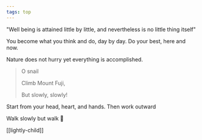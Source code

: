 ```yaml
---
tags: top
---
```


"Well being is attained little by little, and nevertheless is no little thing itself" 

You become what you think and do, day by day. Do your best, here and now. 

Nature does not hurry yet everything is accomplished. 

> O snail
>
> Climb Mount Fuji,
>
> But slowly, slowly!
>

Start from your head, heart, and hands. Then work outward 

Walk slowly but walk 🐢

[[lightly-child]]